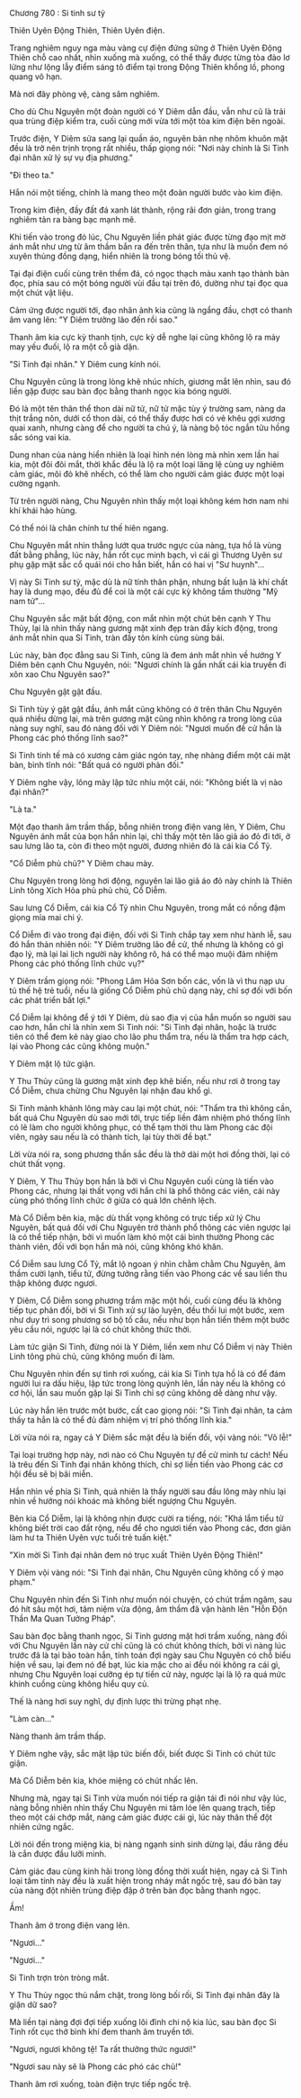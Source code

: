 




Chương 780 : Si tinh sư tỷ


Thiên Uyên Động Thiên, Thiên Uyên điện.

Trang nghiêm nguy nga màu vàng cự điện đứng sững ở Thiên Uyên Động Thiên chỗ cao nhất, nhìn xuống mà xuống, có thể thấy được từng tòa đảo lơ lửng như lộng lẫy điểm sáng tô điểm tại trong Động Thiên khổng lồ, phong quang vô hạn.

Mà nơi đây phòng vệ, càng sâm nghiêm.

Cho dù Chu Nguyên một đoàn người có Y Diêm dẫn đầu, vẫn như cũ là trải qua trùng điệp kiểm tra, cuối cùng mới vừa tới một tòa kim điện bên ngoài.

Trước điện, Y Diêm sửa sang lại quần áo, nguyên bản nhẹ nhõm khuôn mặt đều là trở nên trịnh trọng rất nhiều, thấp giọng nói: "Nơi này chính là Si Tinh đại nhân xử lý sự vụ địa phương."

"Đi theo ta."

Hắn nói một tiếng, chính là mang theo một đoàn người bước vào kim điện.

Trong kim điện, đầy đất đá xanh lát thành, rộng rãi đơn giản, trong trang nghiêm tản ra bàng bạc mạnh mẽ.

Khi tiến vào trong đó lúc, Chu Nguyên liền phát giác được từng đạo mịt mờ ánh mắt như ưng từ âm thầm bắn ra đến trên thân, tựa như là muốn đem nó xuyên thủng đồng dạng, hiển nhiên là trong bóng tối thủ vệ.

Tại đại điện cuối cùng trên thềm đá, có ngọc thạch màu xanh tạo thành bàn đọc, phía sau có một bóng người vùi đầu tại trên đó, dường như tại đọc qua một chút vật liệu.

Cảm ứng được người tới, đạo nhân ảnh kia cũng là ngẩng đầu, chợt có thanh âm vang lên: "Y Diêm trưởng lão đến rồi sao."

Thanh âm kia cực kỳ thanh tịnh, cực kỳ dễ nghe lại cũng không lộ ra mảy may yếu đuối, lộ ra một cỗ già dặn.

"Si Tinh đại nhân." Y Diêm cung kính nói.

Chu Nguyên cũng là trong lòng khẽ nhúc nhích, giương mắt lên nhìn, sau đó liền gặp được sau bàn đọc bằng thanh ngọc kia bóng người.

Đó là một tên thân thể thon dài nữ tử, nữ tử mặc tùy ý trường sam, nàng da thịt trắng nõn, dưới cổ thon dài, có thể thấy được hơi có vẻ khêu gợi xương quai xanh, nhưng càng để cho người ta chú ý, là nàng bộ tóc ngắn tửu hồng sắc sóng vai kia.

Dung nhan của nàng hiển nhiên là loại hình nén lòng mà nhìn xem lần hai kia, một đôi đôi mắt, thời khắc đều là lộ ra một loại lăng lệ cùng uy nghiêm cảm giác, môi đỏ khẽ nhếch, có thể làm cho người cảm giác được một loại cường ngạnh.

Từ trên người nàng, Chu Nguyên nhìn thấy một loại không kém hơn nam nhi khí khái hào hùng.

Có thể nói là chân chính tư thế hiên ngang.

Chu Nguyên mắt nhìn thẳng lướt qua trước ngực của nàng, tựa hồ là vùng đất bằng phẳng, lúc này, hắn rốt cục minh bạch, vì cái gì Thương Uyên sư phụ gặp mặt sắc cổ quái nói cho hắn biết, hắn có hai vị "Sư huynh"...

Vị này Si Tinh sư tỷ, mặc dù là nữ tính thân phận, nhưng bất luận là khí chất hay là dung mạo, đều đủ để coi là một cái cực kỳ không tầm thường "Mỹ nam tử"...

Chu Nguyên sắc mặt bất động, con mắt nhìn một chút bên cạnh Y Thu Thủy, lại là nhìn thấy nàng gương mặt xinh đẹp tràn đầy kích động, trong ánh mắt nhìn qua Si Tinh, tràn đầy tôn kính cùng sùng bái.

Lúc này, bàn đọc đằng sau Si Tinh, cũng là đem ánh mắt nhìn về hướng Y Diêm bên cạnh Chu Nguyên, nói: "Ngươi chính là gần nhất cái kia truyền đi xôn xao Chu Nguyên sao?"

Chu Nguyên gật gật đầu.

Si Tinh tùy ý gật gật đầu, ánh mắt cũng không có ở trên thân Chu Nguyên quá nhiều dừng lại, mà trên gương mặt cũng nhìn không ra trong lòng của nàng suy nghĩ, sau đó nàng đối với Y Diêm nói: "Ngươi muốn đề cử hắn là Phong các phó thống lĩnh sao?"

Si Tinh tinh tế mà có xương cảm giác ngón tay, nhẹ nhàng điểm một cái mặt bàn, bình tĩnh nói: "Bất quá có người phản đối."

Y Diêm nghe vậy, lông mày lập tức nhíu một cái, nói: "Không biết là vị nào đại nhân?"

"Là ta."

Một đạo thanh âm trầm thấp, bỗng nhiên trong điện vang lên, Y Diêm, Chu Nguyên ánh mắt của bọn hắn nhìn lại, chỉ thấy một tên lão giả áo đỏ đi tới, ở sau lưng lão ta, còn đi theo một người, đương nhiên đó là cái kia Cổ Tỷ.

"Cổ Diễm phủ chủ?" Y Diêm chau mày.

Chu Nguyên trong lòng hơi động, nguyên lai lão giả áo đỏ này chính là Thiên Linh tông Xích Hỏa phủ phủ chủ, Cổ Diễm.

Sau lưng Cổ Diễm, cái kia Cổ Tỷ nhìn Chu Nguyên, trong mắt có nồng đậm giọng mỉa mai chi ý.

Cổ Diễm đi vào trong đại điện, đối với Si Tinh chắp tay xem như hành lễ, sau đó hắn thản nhiên nói: "Y Diêm trưởng lão đề cử, thế nhưng là không có gì đạo lý, mà lại lai lịch người này không rõ, há có thể mạo muội đảm nhiệm Phong các phó thống lĩnh chức vụ?"

Y Diêm trầm giọng nói: "Phong Lâm Hỏa Sơn bốn các, vốn là vì thu nạp ưu tú thế hệ trẻ tuổi, nếu là giống Cổ Diễm phủ chủ dạng này, chỉ sợ đối với bốn các phát triển bất lợi."

Cổ Diễm lại không để ý tới Y Diêm, dù sao địa vị của hắn muốn so người sau cao hơn, hắn chỉ là nhìn xem Si Tinh nói: "Si Tinh đại nhân, hoặc là trước tiên có thể đem kẻ này giao cho lão phu thẩm tra, nếu là thẩm tra hợp cách, lại vào Phong các cũng không muộn."

Y Diêm mặt lộ tức giận.

Y Thu Thủy cũng là gương mặt xinh đẹp khẽ biến, nếu như rơi ở trong tay Cổ Diễm, chưa chừng Chu Nguyên lại nhận đau khổ gì.

Si Tinh mảnh khảnh lông mày cau lại một chút, nói: "Thẩm tra thì không cần, bất quá Chu Nguyên dù sao mới tới, trực tiếp liền đảm nhiệm phó thống lĩnh có lẽ làm cho người không phục, có thể tạm thời thu làm Phong các đội viên, ngày sau nếu là có thành tích, lại tùy thời đề bạt."

Lời vừa nói ra, song phương thần sắc đều là thở dài một hơi đồng thời, lại có chút thất vọng.

Y Diêm, Y Thu Thủy bọn hắn là bởi vì Chu Nguyên cuối cùng là tiến vào Phong các, nhưng lại thất vọng với hắn chỉ là phổ thông các viên, cái này cùng phó thống lĩnh chức ở giữa có quá lớn chênh lệch.

Mà Cổ Diễm bên kia, mặc dù thất vọng không có trực tiếp xử lý Chu Nguyên, bất quá đối với Chu Nguyên trở thành phổ thông các viên ngược lại là có thể tiếp nhận, bởi vì muốn làm khó một cái bình thường Phong các thành viên, đối với bọn hắn mà nói, cũng không khó khăn.

Cổ Diễm sau lưng Cổ Tỷ, mắt lộ ngoan ý nhìn chằm chằm Chu Nguyên, âm thầm cười lạnh, tiểu tử, đừng tưởng rằng tiến vào Phong các về sau liền thu thập không được ngươi.

Y Diêm, Cổ Diễm song phương trầm mặc một hồi, cuối cùng đều là không tiếp tục phản đối, bởi vì Si Tinh xử sự lão luyện, đều thối lui một bước, xem như duy trì song phương sơ bộ tố cầu, nếu như bọn hắn tiến thêm một bước yêu cầu nói, ngược lại là có chút không thức thời.

Làm tức giận Si Tinh, đừng nói là Y Diêm, liền xem như Cổ Diễm vị này Thiên Linh tông phủ chủ, cũng không muốn đi làm.

Chu Nguyên nhìn đến sự tình rơi xuống, cái kia Si Tinh tựa hồ là có để đám người lui ra dấu hiệu, lập tức trong lòng quýnh lên, lần này nếu là không có cơ hội, lần sau muốn gặp lại Si Tinh chỉ sợ cũng không dễ dàng như vậy.

Lúc này hắn lên trước một bước, cất cao giọng nói: "Si Tinh đại nhân, ta cảm thấy ta hẳn là có thể đủ đảm nhiệm vị trí phó thống lĩnh kia."

Lời vừa nói ra, ngay cả Y Diêm sắc mặt đều là biến đổi, vội vàng nói: "Vô lễ!"

Tại loại trường hợp này, nơi nào có Chu Nguyên tự đề cử mình tư cách! Nếu là trêu đến Si Tinh đại nhân không thích, chỉ sợ liền tiến vào Phong các cơ hội đều sẽ bị bãi miễn.

Hắn nhìn về phía Si Tinh, quả nhiên là thấy người sau đầu lông mày nhíu lại nhìn về hướng nói khoác mà không biết ngượng Chu Nguyên.

Bên kia Cổ Diễm, lại là không nhịn được cười ra tiếng, nói: "Khá lắm tiểu tử không biết trời cao đất rộng, nếu để cho ngươi tiến vào Phong các, đơn giản làm hư ta Thiên Uyên vực tuổi trẻ tuấn kiệt."

"Xin mời Si Tinh đại nhân đem nó trục xuất Thiên Uyên Động Thiên!"

Y Diêm vội vàng nói: "Si Tinh đại nhân, Chu Nguyên cũng không cố ý mạo phạm."

Chu Nguyên nhìn đến Si Tinh như muốn nói chuyện, có chút trầm ngâm, sau đó hít sâu một hơi, tâm niệm vừa động, âm thầm đã vận hành lên "Hỗn Độn Thần Ma Quan Tưởng Pháp".

Sau bàn đọc bằng thanh ngọc, Si Tinh gương mặt hơi trầm xuống, nàng đối với Chu Nguyên lần này cử chỉ cũng là có chút không thích, bởi vì nàng lúc trước đã là tại bảo toàn hắn, tính toán đợi ngày sau Chu Nguyên có chỗ biểu hiện về sau, lại đem nó đề bạt, lúc kia mặc cho ai đều nói không ra cái gì, nhưng Chu Nguyên loại cưỡng ép tự tiến cử này, ngược lại là lộ ra quá mức khinh cuồng cùng không hiểu quy củ.

Thế là nàng hơi suy nghĩ, dự định lược thi trừng phạt nhẹ.

"Làm càn..."

Nàng thanh âm trầm thấp.

Y Diêm nghe vậy, sắc mặt lập tức biến đổi, biết được Si Tinh có chút tức giận.

Mà Cổ Diễm bên kia, khóe miệng có chút nhấc lên.

Nhưng mà, ngay tại Si Tinh vừa muốn nói tiếp ra giận tái đi nói như vậy lúc, nàng bỗng nhiên nhìn thấy Chu Nguyên mi tâm lóe lên quang trạch, tiếp theo một cái chớp mắt, nàng cảm giác được cái gì, lúc này thân thể đột nhiên cứng ngắc.

Lời nói đến trong miệng kia, bị nàng ngạnh sinh sinh dừng lại, đầu răng đều là cắn được đầu lưỡi mình.

Cảm giác đau cùng kinh hãi trong lòng đồng thời xuất hiện, ngay cả Si Tinh loại tâm tính này đều là xuất hiện trong nháy mắt ngốc trệ, sau đó bàn tay của nàng đột nhiên trùng điệp đập ở trên bàn đọc bằng thanh ngọc.

Ầm!

Thanh âm ở trong điện vang lên.

"Ngươi..."

"Ngươi..."

Si Tinh trợn tròn tròng mắt.

Y Thu Thủy ngọc thủ nắm chặt, trong lòng bối rối, Si Tinh đại nhân đây là giận dữ sao?

Mà liền tại nàng đợi đợi tiếp xuống lôi đình chi nộ kia lúc, sau bàn đọc Si Tinh rốt cục thở bình khí đem thanh âm truyền tới.

"Ngươi, ngươi không tệ! Ta rất thưởng thức ngươi!"

"Ngươi sau này sẽ là Phong các phó các chủ!"

Thanh âm rơi xuống, toàn điện trực tiếp ngốc trệ.




